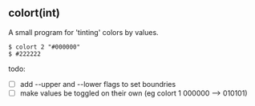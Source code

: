 ## colort(int)

A small program for 'tinting' colors by values.

```
$ colort 2 "#000000"
$ #222222
```

todo:

- [ ] add --upper and --lower flags to set boundries
- [ ] make values be toggled on their own (eg colort 1 000000 --> 010101)

